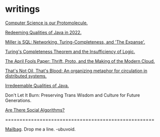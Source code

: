 # writings

[Computer Science is our Protomolecule.](./protomolecule/index.md)

[Redeeming Qualities of Java in 2022.](./java/redeeming_qualities_of_java_in_2022.md)

[Miller is SQL: Networking, Turing-Completeness, and 'The Expanse'.](./miller/miller_is_sql.md)

[Turing's Completeness Theorem and the Insufficiency of Logic.](./completeness/insufficiency_of_logic.md)

[The April Fools Paper: Thrift, Proto, and the Making of the Modern Cloud.](./april/thrift.md)

[That's Not Oil, That's Blood: An organizing metaphor for circulation in distributed systems.](./thats_not_oil/thats_not_oil.md)

[Irredeemable Qualities of Java.](./java/irredeemable_qualities.md)

Don't Let It Burn: Preserving Trans Wisdom and Culture for Future Generations.

[Are There Social Algorithms?](./social/are_there_social_algorithms.md)

====================================================

[Mailbag](https://github.com/ubuvoid/writings/issues). Drop me a line. -ubuvoid.
